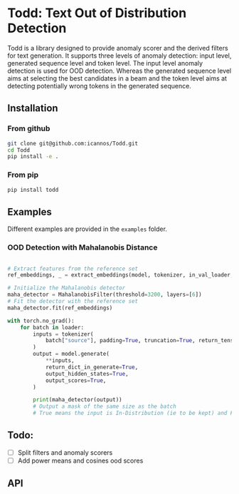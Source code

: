 # Todd: Text Out of Distribution Detection

Todd is a library designed to provide anomaly scorer and the derived filters for text
generation. It supports three levels of anomaly detection: input level, generated sequence 
level and token level. The input level anomaly detection is used for OOD detection. Whereas 
the generated sequence level aims at selecting the best candidates in a beam and the token
level aims at detecting potentially wrong tokens in the generated sequence.


## Installation

### From github

```bash
git clone git@github.com:icannos/Todd.git
cd Todd
pip install -e .
```

### From pip

```bash
pip install todd
```


## Examples

Different examples are provided in the `examples` folder.

### OOD Detection with Mahalanobis Distance
 
```python

# Extract features from the reference set
ref_embeddings, _ = extract_embeddings(model, tokenizer, in_val_loader, layers=[6])

# Initialize the Mahalanobis detector
maha_detector = MahalanobisFilter(threshold=3200, layers=[6])
# Fit the detector with the reference set
maha_detector.fit(ref_embeddings)

with torch.no_grad():
    for batch in loader:
        inputs = tokenizer(
            batch["source"], padding=True, truncation=True, return_tensors="pt"
        )
        output = model.generate(
            **inputs,
            return_dict_in_generate=True,
            output_hidden_states=True,
            output_scores=True,
        )

        print(maha_detector(output)) 
        # Output a mask of the same size as the batch
        # True means the input is In-Distribution (ie to be kept) and False means OOD
```


## Todo:

- [ ] Split filters and anomaly scorers
- [ ] Add power means and cosines ood scores

## API
